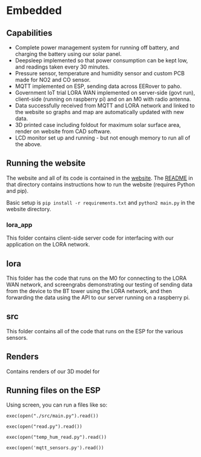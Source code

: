 # Embedded

## Capabilities
* Complete power management system for running off battery, and charging the battery using our solar panel.
* Deepsleep implemented so that power consumption can be kept low, and readings taken every 30 minutes.
* Pressure sensor, temperature and humidity sensor and custom PCB made for NO2 and CO sensor.
* MQTT implemented on ESP, sending data across EERover to paho.
* Government IoT trial LORA WAN implemented on server-side (govt run), client-side (running on raspberry pi) and on an M0 with radio antenna.
* Data successfully received from MQTT and LORA network and linked to the website so graphs and map are automatically updated with new data.
* 3D printed case including foldout for maximum solar surface area, render on website from CAD software.
* LCD monitor set up and running - but not enough memory to run all of the above.

## Running the website
The website and all of its code is contained in the [website](website). The [README](website/README.md) in that directory contains instructions how to run the website (requires Python and pip).

Basic setup is `pip install -r requirements.txt` and `python2 main.py` in the website directory.

### lora_app

This folder contains client-side server code for interfacing with our application on the LORA network.

## lora

This folder has the code that runs on the M0 for connecting to the LORA WAN network, and screengrabs demonstrating our testing of sending data from the device to the BT tower using the LORA network, and then forwarding the data using the API to our server running on a raspberry pi.

## src

This folder contains all of the code that runs on the ESP for the various sensors.

## Renders

Contains renders of our 3D model for 

## Running files on the ESP

Using screen, you can run a files like so:

`exec(open("./src/main.py").read())`

`exec(open("read.py").read())`

`exec(open("temp_hum_read.py").read())`

`exec(open('mqtt_sensors.py').read())`
